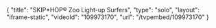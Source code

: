 {
    "title": "SKIP*HOP&reg; Zoo Light-up Surfers",
    "type": "solo",
    "layout": "iframe-static",
    "videoId": "109973170",
    "url": "\/tvpembed\/109973170"
}